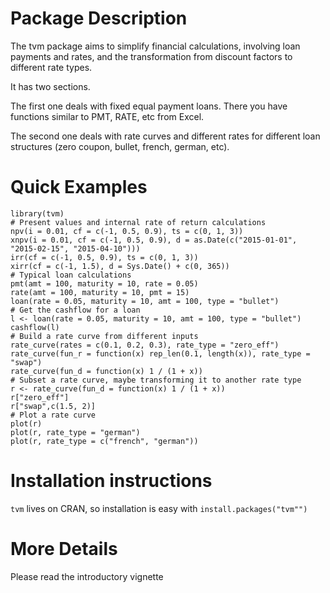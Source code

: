 #  Package Description

The tvm package aims to simplify financial calculations, involving loan payments and rates, and the transformation from discount factors to different rate types.

It has two sections.

The first one deals with fixed equal payment loans. There you have functions similar to PMT, RATE, etc from Excel.

The second one deals with rate curves and different rates for different loan structures (zero coupon, bullet, french, german, etc).

# Quick Examples

```
library(tvm)
# Present values and internal rate of return calculations
npv(i = 0.01, cf = c(-1, 0.5, 0.9), ts = c(0, 1, 3))
xnpv(i = 0.01, cf = c(-1, 0.5, 0.9), d = as.Date(c("2015-01-01", "2015-02-15", "2015-04-10")))
irr(cf = c(-1, 0.5, 0.9), ts = c(0, 1, 3))
xirr(cf = c(-1, 1.5), d = Sys.Date() + c(0, 365))
# Typical loan calculations
pmt(amt = 100, maturity = 10, rate = 0.05)
rate(amt = 100, maturity = 10, pmt = 15)
loan(rate = 0.05, maturity = 10, amt = 100, type = "bullet")
# Get the cashflow for a loan
l <- loan(rate = 0.05, maturity = 10, amt = 100, type = "bullet")
cashflow(l)
# Build a rate curve from different inputs
rate_curve(rates = c(0.1, 0.2, 0.3), rate_type = "zero_eff")
rate_curve(fun_r = function(x) rep_len(0.1, length(x)), rate_type = "swap")
rate_curve(fun_d = function(x) 1 / (1 + x))
# Subset a rate curve, maybe transforming it to another rate type
r <- rate_curve(fun_d = function(x) 1 / (1 + x))
r["zero_eff"]
r["swap",c(1.5, 2)]
# Plot a rate curve
plot(r)
plot(r, rate_type = "german")
plot(r, rate_type = c("french", "german"))
```

# Installation instructions

`tvm` lives on CRAN, so installation is easy with `install.packages("tvm"")`

# More Details

Please read the introductory vignette
